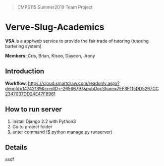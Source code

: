> CMPS115 Summer2019 Team Project

# Verve-Slug-Academics

**VSA** is a app/web service to provide the fair trade of tutoring (tutoring bartering system)

**Members**: Cris, Brian, Kisoo, Dayeon, Jrony

## Introduction
**Workflow**: https://cloud.smartdraw.com/readonly.aspx?depoId=14742139&credID=-26566797&pubDocShare=7EF3F115DD5267CC2347037DD24E47F8961


## How to run server
1. install Django 2.2 with Python3
2. Go to project folder
3. enter command ($ python manage.py runserver)

## Details
asdf
